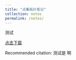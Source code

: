 ```yaml
---
title: "点集拓扑笔记"
collection: notes
permalink: /notes/
---
```

测试

[点击下载](http://hehancn.github.io/files/paper1.pdf)

Recommended citation: 测试是  啊

